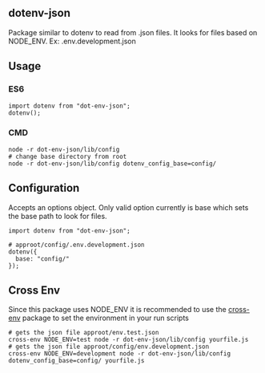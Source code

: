 ## dotenv-json
Package similar to dotenv to read from .json files.  It looks for files based on NODE_ENV.  Ex:  .env.development.json

## Usage

### ES6
```
import dotenv from "dot-env-json";
dotenv();
```

### CMD
```
node -r dot-env-json/lib/config
# change base directory from root
node -r dot-env-json/lib/config dotenv_config_base=config/
```

## Configuration
Accepts an options object.  Only valid option currently is base which sets the base path to look for files.
```
import dotenv from "dot-env-json";

# approot/config/.env.development.json
dotenv({
  base: "config/"
});
```

## Cross Env
Since this package uses NODE_ENV it is recommended to use the [cross-env](https://github.com/kentcdodds/cross-env) package to set the environment in your run scripts
```
# gets the json file approot/env.test.json
cross-env NODE_ENV=test node -r dot-env-json/lib/config yourfile.js
# gets the json file approot/config/env.development.json
cross-env NODE_ENV=development node -r dot-env-json/lib/config dotenv_config_base=config/ yourfile.js
```
